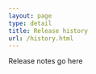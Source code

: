```yaml
---
layout: page
type: detail
title: Release history
url: /history.html
---
```


Release notes go here
